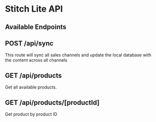# Stitch Lite API

## Available Endpoints

## POST /api/sync
This route will sync all sales channels and update the local database with the content across all channels

## GET /api/products
Get all available products.

## GET /api/products/[productId]
Get product by product ID